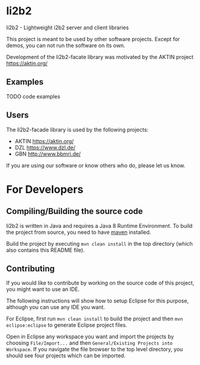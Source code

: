 li2b2
=====
li2b2 - Lightweight i2b2 server and client libraries

This project is meant to be used by other software projects. Except for demos,
you can not run the software on its own.

Development of the li2b2-facate library was motivated by the AKTIN project https://aktin.org/

Examples
--------
TODO code examples

Users
-----
The li2b2-facade library is used by the following projects:
- AKTIN https://aktin.org/
- DZL https://www.dzl.de/
- GBN http://www.bbmri.de/

If you are using our software or know others who do, please let us know.


For Developers
==============

Compiling/Building the source code
----------------------------------
li2b2 is written in Java and requires a Java 8 Runtime Environment.
To build the project from source, you need to have 
[maven](https://maven.apache.org/) installed.

Build the project by executing `mvn clean install` in the
top directory (which also contains this README file).


Contributing
------------
If you would like to contribute by working on the source
code of this project, you might want to use an IDE.

The following instructions will show how to setup Eclipse
for this purpose, although you can use any IDE you want.

For Eclipse, first run `mvn clean install` to build the project and
then `mvn eclipse:eclipse` to generate Eclipse project files.

Open in Eclipse any workspace you want and import the projects
by choosing `File/Import...` and then `General/Existing Projects into Workspace`.
If you navigate the file browser to the top level directory, you should
see four projects which can be imported.